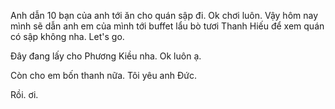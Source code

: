 Anh dẫn 10 bạn của anh tới ăn cho quán sập đi. Ok chơi luôn. Vậy hôm nay mình sẽ dẫn anh em của mình tới buffet lẩu bò tươi Thanh Hiếu để xem quán có sập không nha. Let's go.

Đây đang lấy cho Phương Kiều nha. Ok luôn ạ.

Còn cho em bốn thanh nữa. Tôi yêu anh Đức.








Rồi. ơi. 